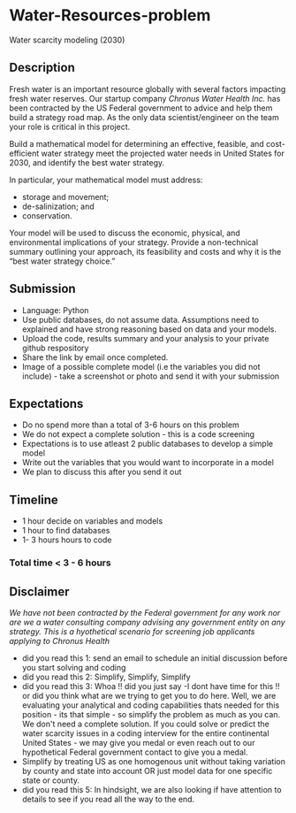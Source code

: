 # Water-Resources-problem
Water scarcity modeling (2030)

## Description
Fresh water is an important resource globally with several factors impacting fresh water reserves. Our startup company *Chronus Water Health Inc.* has been contracted by the US Federal government to advice and help them build a strategy road map. As the only data scientist/engineer on the team your role is critical in this project. 

Build a mathematical model for determining an effective, feasible, and cost-efficient water strategy meet the projected water needs in United States for 2030, and identify the best water strategy. 

In particular, your mathematical model must address:
* storage and movement; 
* de-salinization; and 
* conservation. 

Your model will be used to discuss the economic, physical, and environmental implications of your strategy. Provide a non-technical summary outlining your approach, its feasibility and costs and why it is the “best water strategy choice.”


## Submission
* Language: Python
* Use public databases, do not assume data. Assumptions need to explained and have strong reasoning based on data and your models.
* Upload the code, results summary and your analysis to your private github respository 
* Share the link by email once completed.
* Image of a possible complete model (i.e the variables you did not include) - take a screenshot or photo and send it with your submission

## Expectations
* Do no spend more than a total of 3-6 hours on this problem
* We do not expect a complete solution - this is a code screening
* Expectations is to use atleast 2 public databases to develop a simple model
* Write out the variables that you would want to incorporate in a model
* We plan to discuss this after you send it out

## Timeline
* 1 hour decide on variables and models
* 1 hour to find databases
* 1- 3 hours hours to code
### Total time < 3 - 6 hours

## Disclaimer 
*We have not been contracted by the Federal government for any work nor are we a water consulting company advising any government entity on any strategy. This is a hyothetical scenario for screening job applicants applying to Chronus Health*

* did you read this 1: send an email to schedule an initial discussion before you start solving and coding
* did you read this 2: Simplify, Simplify, Simplify
* did you read this 3: Whoa !! did you just say -I dont have time for this !!  or did you think what are we trying to get you to do here. Well, we are evaluating your analytical and coding capabilities thats needed for this position - its that simple - so simplify the problem as much as you can. We don't need a complete solution.  If you could solve or predict the water scarcity issues in a coding interview for the entire continental United States - we may give you medal or even reach out to our hypothetical Federal government contact to give you a medal.
* Simplify by treating US as one homogenous unit without taking variation by county and state into account OR just model data for one specific state or county.
* did you read this 5: In hindsight, we are also looking if have attention to details to see if you read all the way to the end.


